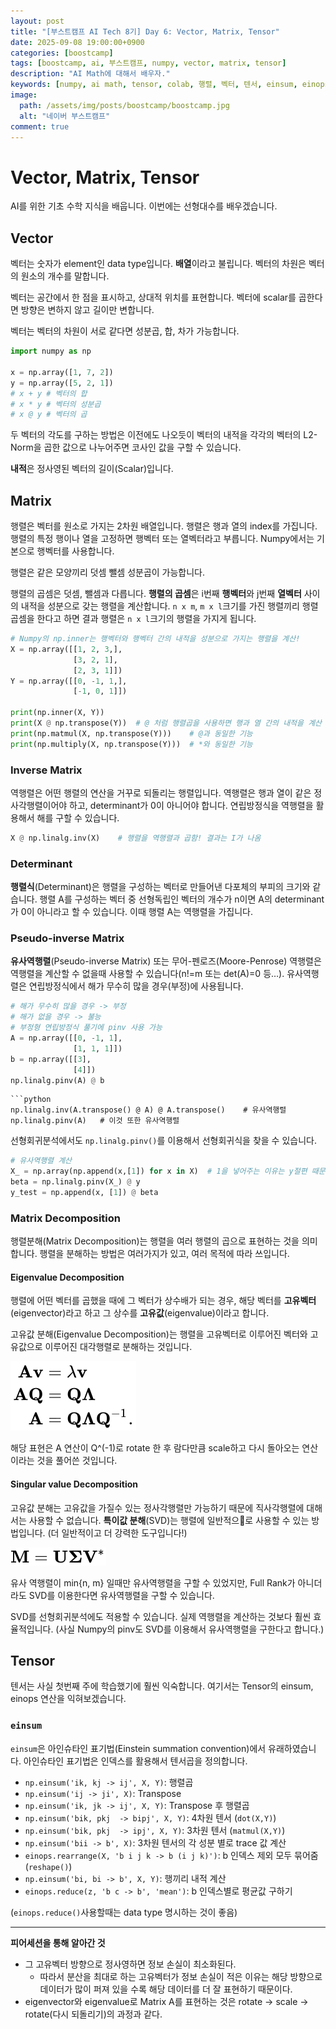 ```yaml
---
layout: post
title: "[부스트캠프 AI Tech 8기] Day 6: Vector, Matrix, Tensor"
date: 2025-09-08 19:00:00+0900
categories: [boostcamp]
tags: [boostcamp, ai, 부스트캠프, numpy, vector, matrix, tensor]
description: "AI Math에 대해서 배우자."
keywords: [numpy, ai math, tensor, colab, 행렬, 벡터, 텐서, einsum, einops,EVD, SVD, PCA, 특이값분해, 고유값분해, eigenvector, eigenvalue, ridge, lasso, norm, determinant, rank, inverse, pseudoinverse]
image:
  path: /assets/img/posts/boostcamp/boostcamp.jpg
  alt: "네이버 부스트캠프"
comment: true
---
```


# Vector, Matrix, Tensor

AI를 위한 기초 수학 지식을 배웁니다. 이번에는 선형대수를 배우겠습니다.

## Vector

벡터는 숫자가 element인 data type입니다. **배열**이라고 불립니다. 벡터의 차원은 벡터의 원소의 개수를 말합니다. 

벡터는 공간에서 한 점을 표시하고, 상대적 위치를 표현합니다. 벡터에 scalar를 곱한다면 방향은 변하지 않고 길이만 변합니다.

벡터는 벡터의 차원이 서로 같다면 성분곱, 합, 차가 가능합니다.
```python
import numpy as np

x = np.array([1, 7, 2])
y = np.array([5, 2, 1])
# x + y # 벡터의 합
# x * y	# 벡터의 성분곱
# x @ y	# 벡터의 곱
```

두 벡터의 각도를 구하는 방법은 이전에도 나오듯이 벡터의 내적을 각각의 벡터의 L2-Norm을 곱한 값으로 나누어주면 코사인 값을 구할 수 있습니다.

**내적**은 정사영된 벡터의 길이(Scalar)입니다.

## Matrix

행렬은 벡터를 원소로 가지는 2차원 배열입니다. 행렬은 행과 열의 index를 가집니다. 행렬의 특정 행이나 열을 고정하면 행벡터 또는 열벡터라고 부릅니다. Numpy에서는 기본으로 행벡터를 사용합니다.

행렬은 같은 모양끼리 덧셈 뺄셈 성분곱이 가능합니다. 

행렬의 곱셈은 덧셈, 뺄셈과 다릅니다. **행렬의 곱셈**은 i번째 **행벡터**와 j번째 **열벡터** 사이의 내적을 성분으로 갖는 행렬을 계산합니다. ``n x m``, ``m x l``크기를 가진 행렬끼리 행렬 곱셈을 한다고 하면 결과 행렬은 ``n x l``크기의 행렬을 가지게 됩니다.

```python
# Numpy의 np.inner는 행벡터와 행벡터 간의 내적을 성분으로 가지는 행렬을 계산!
X = np.array([[1, 2, 3,],
              [3, 2, 1],
              [2, 3, 1]])
Y = np.array([[0, -1, 1,],
              [-1, 0, 1]])

print(np.inner(X, Y))
print(X @ np.transpose(Y))  # @ 처럼 행렬곱을 사용하면 행과 열 간의 내적을 계산
print(np.matmul(X, np.transpose(Y)))    # @과 동일한 기능
print(np.multiply(X, np.transpose(Y)))  # *와 동일한 기능
```

### Inverse Matrix
역행렬은 어떤 행렬의 연산을 거꾸로 되돌리는 행렬입니다. 역행렬은 행과 열이 같은 정사각행렬이어야 하고, determinant가 0이 아니어야 합니다. 연립방정식을 역행렬을 활용해서 해를 구할 수 있습니다.

```python
X @ np.linalg.inv(X)	# 행렬을 역행렬과 곱함! 결과는 I가 나옴
```

### Determinant

**행렬식**(Determinant)은 행렬을 구성하는 벡터로 만들어낸 다포체의 부피의 크기와 같습니다. 행렬 A를 구성하는 벡터 중 선형독립인 벡터의 개수가 n이면 A의 determinant가 0이 아니라고 할 수 있습니다. 이때 행렬 A는 역행렬을 가집니다.

### Pseudo-inverse Matrix

**유사역행렬**(Pseudo-inverse Matrix) 또는 무어-펜로즈(Moore-Penrose) 역행렬은 역행렬을 계산할 수 없을때 사용할 수 있습니다(n!=m 또는 det(A)=0 등…). 유사역행렬은 연립방정식에서 해가 무수히 많을 경우(부정)에 사용됩니다. 
```python
# 해가 무수히 많을 경우 -> 부정
# 해가 없을 경우 -> 불능
# 부정형 연립방정식 풀기에 pinv 사용 가능
A = np.array([[0, -1, 1],
              [1, 1, 1]])
b = np.array([[3],
              [4]])
np.linalg.pinv(A) @ b
```
```
```python
np.linalg.inv(A.transpose() @ A) @ A.transpose()    # 유사역행렬
np.linalg.pinv(A)   # 이것 또한 유사역행렬
```

선형회귀분석에서도 ``np.linalg.pinv()``를 이용해서 선형회귀식을 찾을 수 있습니다.

```python
# 유사역행렬 계산
X_ = np.array(np.append(x,[1]) for x in X)	# 1을 넣어주는 이유는 y절편 때문에
beta = np.linalg.pinv(X_) @ y
y_test = np.append(x, [1]) @ beta
```

### Matrix Decomposition

행렬분해(Matrix Decomposition)는 행렬을 여러 행렬의 곱으로 표현하는 것을 의미합니다. 행렬을 분해하는 방법은 여러가지가 있고, 여러 목적에 따라 쓰입니다.

#### Eigenvalue Decomposition

행렬에 어떤 벡터를 곱했을 때에 그 벡터가 상수배가 되는 경우, 해당 벡터를 **고유벡터**(eigenvector)라고 하고 그 상수를 **고유값**(eigenvalue)이라고 합니다. 

고유값 분해(Eigenvalue Decomposition)는 행렬을 고유벡터로 이루어진 벡터와 고유값으로 이루어진 대각행렬로 분해하는 것입니다.

![이미지](/assets/img/posts/boostcamp/day6/eigendecomposition.svg)

해당 표현은 A 연산이 Q^(-1)로 rotate 한 후 람다만큼 scale하고 다시 돌아오는 연산이라는 것을 풀어쓴 것입니다.
#### Singular value Decomposition

고유값 분해는 고유값을 가질수 있는 정사각행렬만 가능하기 때문에 직사각행렬에 대해서는 사용할 수 없습니다. **특이값 분해**(SVD)는 행렬에 일반적으로 사용할 수 있는 방법입니다. (더 일반적이고 더 강력한 도구입니다!)

![이미지](/assets/img/posts/boostcamp/day6/singulardecomposition.svg)

유사 역행렬이 min{n, m} 일때만 유사역행렬을 구할 수 있었지만, Full Rank가 아니더라도 SVD를 이용한다면 유사역행렬을 구할 수 있습니다.

SVD를 선형회귀분석에도 적용할 수 있습니다. 실제 역행렬을 계산하는 것보다 훨씬 효율적입니다. (사실 Numpy의 pinv도 SVD를 이용해서 유사역행렬을 구한다고 합니다.)

## Tensor

텐서는 사실 첫번째 주에 학습했기에 훨씬 익숙합니다. 여기서는 Tensor의 einsum, einops 연산을 익혀보겠습니다.

### ``einsum``
``einsum``은 아인슈타인 표기법(Einstein summation convention)에서 유래하였습니다. 아인슈타인 표기법은 인덱스를 활용해서 텐서곱을 정의합니다.

- ``np.einsum('ik, kj -> ij', X, Y)``: 행렬곱
- ``np.einsum('ij -> ji', X)``: Transpose
- ``np.einsum('ik, jk -> ij', X, Y)``: Transpose 후 행렬곱
- ``np.einsum('bik, pkj ￼-> bipj', X, Y)``: 4차원 텐서 (``dot(X,Y)``)
- ``np.einsum('bik, pkj ￼-> ipj', X, Y)``: 3차원 텐서 (``matmul(X,Y)``)
- ``np.einsum('bii -> b', X)``: 3차원 텐서의 각 성분 별로 trace 값 계산
- ``einops.rearrange(X, 'b i j k -> b (i j k)')``: b 인덱스 제외 모두 묶어줌 (``reshape()``)
- ``np.einsum('bi, bi -> b', X, Y)``: 행끼리 내적 계산
- ``einops.reduce(z, 'b c -> b', 'mean')``: b 인덱스별로 평균값 구하기

(``einops.reduce()``사용할때는 data type 명시하는 것이 좋음)

---
**피어세션을 통해 알아간 것**
- 그 고유벡터 방향으로 정사영하면 정보 손실이 최소화된다.
  - 따라서 분산을 최대로 하는 고유벡터가 정보 손실이 적은 이유는 해당 방향으로 데이터가 많이 퍼져 있을 수록 해당 데이터를 더 잘 표현하기 때문이다.
- eigenvector와 eigenvalue로 Matrix A를 표현하는 것은 rotate -> scale -> rotate(다시 되돌리기)의 과정과 같다.
